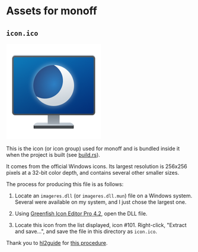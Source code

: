 # Assets for monoff

## `icon.ico`

![monoff icon](../docs/monoff.png)

This is the icon (or icon group) used for monoff and is bundled inside it when
the project is built (see [build.rs](../build.rs)).

It comes from the official Windows icons. Its largest resolution is 256x256
pixels at a 32-bit color depth, and contains several other smaller sizes.

The process for producing this file is as follows:

1. Locate an `imageres.dll` (or `imageres.dll.mun`) file on a Windows system.
   Several were available on my system, and I just chose the largest one.

2. Using [Greenfish Icon Editor Pro 4.2](https://greenfishsoftware.org/gfie.php),
   open the DLL file.

3. Locate this icon from the list displayed, icon #101. Right-click, "Extract
   and save...", and save the file in this directory as `icon.ico`.

Thank you to [hl2guide](https://github.com/hl2guide) for [this
procedure](https://github.com/t-mart/monoff/issues/3).
